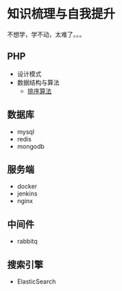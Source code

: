 # 知识梳理与自我提升

不想学，学不动，太难了。。。

## PHP

+ 设计模式
+ 数据结构与算法
    + [排序算法](https://github.com/coldzeraqq/my-plan/blob/master/php/%E6%95%B0%E6%8D%AE%E7%BB%93%E6%9E%84%E4%B8%8E%E7%AE%97%E6%B3%95/%E6%8E%92%E5%BA%8F%E7%AE%97%E6%B3%95/%E6%8E%92%E5%BA%8F.md)
    
## 数据库

+ mysql
+ redis
+ mongodb

## 服务端

+ docker 
+ jenkins
+ nginx

## 中间件

+ rabbitq

## 搜索引擎

+ ElasticSearch


